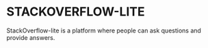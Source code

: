 # STACKOVERFLOW-LITE
StackOverflow-lite is a platform where people can ask questions and provide answers. 
